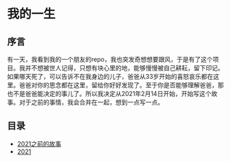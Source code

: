 # 我的一生
## 序言
有一天，我看到我的一个朋友的repo，我也突发奇想想要跟风，于是有了这个项目。我并不想被世人记得，只想有块心里的地，能够慢慢被自己耕耘，留下印记。如果哪天死了，可以告诉不在我身边的儿子，爸爸从33岁开始的喜怒哀乐都在这里。爸爸对你的思念都在这里，留给你好好发现了。至于你是否能够理解爸爸，那也不是爸爸能决定的事儿了。所以我决定从2021年2月14日开始，开始写这个故事。对于之前的事情，我会合并在一起，想到一点写一点。

## 目录
- [2021之前的故事](/before2021/before2021.md)
- [2021](2021/2021.md)
